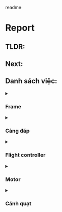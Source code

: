 readme
# Report
## TLDR:

## Next:
## Danh sách việc:
<details>
  <summary><h3>Frame</h3></summary>
  <details>
  <summary> Frame chính ✔️</summary>
    <p>  <a href="https://dronenodes.com/drone-frame-racing-freestyle/">Thông số của khung</a></p>
    <ul>
      <li>Kích thước khung: 5 inch (vì được sử dụng rộng rãi và phù hợp cho nhiều mục đích khác nhau.</li>
      <li>Chất liệu: Carbon (Nhẹ và cứng)</li>
      <li>Số cánh: 4 cánh (Số cánh chẵn để dễ cân bằng. 4 là số cánh tối thiểu)</li>
      <li>Layout: Hybrid X (Kết hợp giữa layout H và X. Thân dài hơn -&gt; Chứa được nhiều thiết bị hơn.</li>
    </ul>
    <p>→ Bộ khung sử dụng là One Source V3</p>
  </details>
  
  <details>
  <summary> Khung 3D cho GPS ❌</summary>
  Soon...
  </details>
  
  <details>
  <summary> Khung 3D để giữ Node MCU ❌</summary>
  Soon...
  </details>

</details>

<details>
  <summary><h3>Càng đáp</h3></summary>
  
  <details>
  <summary>Tiêu chí ❌</summary>
  Soon...
  </details>
  
  <details>
  <summary>Thiết kế ❌</summary>
  Soon...
  </details>
  
  <details>
  <summary>Kiểm tra độ cứng vững ❌</summary>
  Soon...
  </details>
</details>

<details>
  <summary><h3>Flight controller</h3></summary>
  
  <details>
  <summary>Yêu cầu tính năng ❌</summary>
  Soon...
  </details>
  
  <details>
  <summary>Thông số của FC ❌</summary>
  Soon...
  </details>
  

</details>

<details>
  <summary><h3>Motor</h3></summary>
  
  <details markdown="1">
  <summary>Glossary ✔️</summary>
   <ul>
      <li>kV</li>
      <p>Là đại lượng được quy ước: X Kv nghĩa là động cơ sẽ xoay với tốc độ X rpm dưới điện áp 1 volt.</p>
      <img src=https://user-images.githubusercontent.com/103067723/178641065-6ecfea47-c529-4dcd-8776-d30d61a64564.png> <br>
      <img src=https://user-images.githubusercontent.com/103067723/178641126-1db040d0-3a88-4e04-ad0b-d8f3962e0656.png>
      <p>Nhìn chung, với Kv càng thấp thì động cơ sẽ tạo torque càng cao.</p>
      <li>Motor size</li>
      <p>Ký hiệu kích thước của stator, được viết dưới dạng XXYY, trong đó XX là bề rộng của stator, còn YY là chiều cao
          YY càng cao, drone sẽ có top speed cao hơn, và điều khiển ở tốc độ thấp khó khăn hơn
          XX càng cao, drone sẽ có top speed thấp hơn, và điều khiển ở tốc độ thấp dễ dàng hơn</p>
    </ul> 
    
  </details>
  
  <details>
  <summary>Chọn motor ✔️</summary>
  <img src=https://user-images.githubusercontent.com/103067723/178643994-f6fc1446-67d6-4324-bfce-2192ba27b931.png>
  <p>Dựa theo bảng hướng dẫn, vì frame ta đang dùng là frame 5 inch, nên chọn motor có kích thước 2204 - 2206; kv 2300-2700 → Chọn motor Performante 2207 - 1750KV Motor AMAXinno T-Bell </p>
  <p>Phần tính toán liên quan đến motor sẽ được đề cập ở mục sau.</p>
  </details>
  
</details>

<details>
  <summary><h3>Cánh quạt</h3></summary>
  
  <ul>
      <li>Ký hiệu</li>
      <p> L x P x B hoặc LLPP x B (Length, Pitch, số Blade)</p>
      <li>Nhận xét chung</li>
      <p>Cánh quạt có độ vát (pitch) thấp sẽ xoay nhanh hơn, nhưng lực đẩy tiến về phía trước yếu hơn.</p>
      <p>Cánh quạt có độ vát (pitch) cao sẽ có nhiều lực đẩy hơn, đồng nghĩa với tốc độ cao hơn, nhưng điều khiển cũng khó hơn</p>
      <p>Số cánh càng ít thì tốc độ quay càng nhanh, tốn ít năng lượng và hoạt động hiệu quả hơn.</p>
      <p> </p>
  </ul> 
</details>
